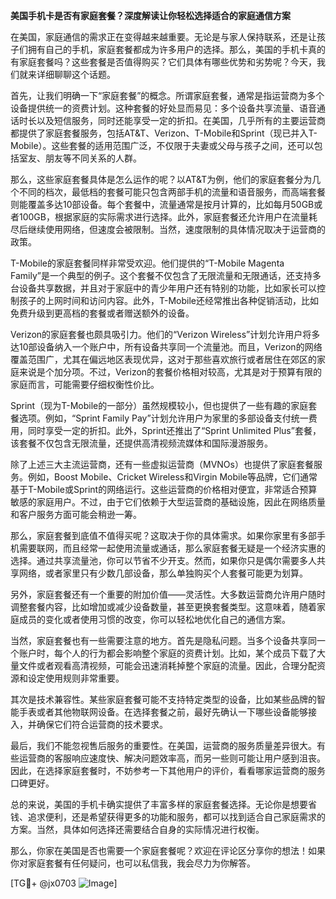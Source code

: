 **美国手机卡是否有家庭套餐？深度解读让你轻松选择适合的家庭通信方案**

在美国，家庭通信的需求正在变得越来越重要。无论是与家人保持联系，还是让孩子们拥有自己的手机，家庭套餐都成为许多用户的选择。那么，美国的手机卡真的有家庭套餐吗？这些套餐是否值得购买？它们具体有哪些优势和劣势呢？今天，我们就来详细聊聊这个话题。

首先，让我们明确一下“家庭套餐”的概念。所谓家庭套餐，通常是指运营商为多个设备提供统一的资费计划。这种套餐的好处显而易见：多个设备共享流量、语音通话时长以及短信服务，同时还能享受一定的折扣。在美国，几乎所有的主要运营商都提供了家庭套餐服务，包括AT&T、Verizon、T-Mobile和Sprint（现已并入T-Mobile）。这些套餐的适用范围广泛，不仅限于夫妻或父母与孩子之间，还可以包括室友、朋友等不同关系的人群。

那么，这些家庭套餐具体是怎么运作的呢？以AT&T为例，他们的家庭套餐分为几个不同的档次，最低档的套餐可能只包含两部手机的流量和语音服务，而高端套餐则能覆盖多达10部设备。每个套餐中，流量通常是按月计算的，比如每月50GB或者100GB，根据家庭的实际需求进行选择。此外，家庭套餐还允许用户在流量耗尽后继续使用网络，但速度会被限制。当然，速度限制的具体情况取决于运营商的政策。

T-Mobile的家庭套餐同样非常受欢迎。他们提供的“T-Mobile Magenta Family”是一个典型的例子。这个套餐不仅包含了无限流量和无限通话，还支持多台设备共享数据，并且对于家庭中的青少年用户还有特别的功能，比如家长可以控制孩子的上网时间和访问内容。此外，T-Mobile还经常推出各种促销活动，比如免费升级到更高档的套餐或者赠送额外的设备。

Verizon的家庭套餐也颇具吸引力。他们的“Verizon Wireless”计划允许用户将多达10部设备纳入一个账户中，所有设备共享同一个流量池。而且，Verizon的网络覆盖范围广，尤其在偏远地区表现优异，这对于那些喜欢旅行或者居住在郊区的家庭来说是个加分项。不过，Verizon的套餐价格相对较高，尤其是对于预算有限的家庭而言，可能需要仔细权衡性价比。

Sprint（现为T-Mobile的一部分）虽然规模较小，但也提供了一些有趣的家庭套餐选项。例如，“Sprint Family Pay”计划允许用户为家里的多部设备支付统一费用，同时享受一定的折扣。此外，Sprint还推出了“Sprint Unlimited Plus”套餐，该套餐不仅包含无限流量，还提供高清视频流媒体和国际漫游服务。

除了上述三大主流运营商，还有一些虚拟运营商（MVNOs）也提供了家庭套餐服务。例如，Boost Mobile、Cricket Wireless和Virgin Mobile等品牌，它们通常基于T-Mobile或Sprint的网络运行。这些运营商的价格相对便宜，非常适合预算敏感的家庭用户。不过，由于它们依赖于大型运营商的基础设施，因此在网络质量和客户服务方面可能会稍逊一筹。

那么，家庭套餐到底值不值得买呢？这取决于你的具体需求。如果你家里有多部手机需要联网，而且经常一起使用流量或通话，那么家庭套餐无疑是一个经济实惠的选择。通过共享流量池，你可以节省不少开支。然而，如果你只是偶尔需要多人共享网络，或者家里只有少数几部设备，那么单独购买个人套餐可能更为划算。

另外，家庭套餐还有一个重要的附加价值——灵活性。大多数运营商允许用户随时调整套餐内容，比如增加或减少设备数量，甚至更换套餐类型。这意味着，随着家庭成员的变化或者使用习惯的改变，你可以轻松地优化自己的通信方案。

当然，家庭套餐也有一些需要注意的地方。首先是隐私问题。当多个设备共享同一个账户时，每个人的行为都会影响整个家庭的资费计划。比如，某个成员下载了大量文件或者观看高清视频，可能会迅速消耗掉整个家庭的流量。因此，合理分配资源和设定使用规则非常重要。

其次是技术兼容性。某些家庭套餐可能不支持特定类型的设备，比如某些品牌的智能手表或者其他物联网设备。在选择套餐之前，最好先确认一下哪些设备能够接入，并确保它们符合运营商的技术要求。

最后，我们不能忽视售后服务的重要性。在美国，运营商的服务质量差异很大。有些运营商的客服响应速度快、解决问题效率高，而另一些则可能让用户感到沮丧。因此，在选择家庭套餐时，不妨参考一下其他用户的评价，看看哪家运营商的服务口碑更好。

总的来说，美国的手机卡确实提供了丰富多样的家庭套餐选择。无论你是想要省钱、追求便利，还是希望获得更多的功能和服务，都可以找到适合自己家庭需求的方案。当然，具体如何选择还需要结合自身的实际情况进行权衡。

那么，你家在美国是否也需要一个家庭套餐呢？欢迎在评论区分享你的想法！如果你对家庭套餐有任何疑问，也可以私信我，我会尽力为你解答。

[TG💪+ @jx0703 ![Image](https://github.com/user-attachments/assets/dbca1d08-cadb-493c-b0ec-ad6f7a83f270)]